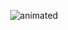 <p align="center">
  <img src="[](https://thumbs.gfycat.com/ContentDarlingCub-small.gif)" alt="animated" />
</p>
